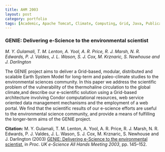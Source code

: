 ```yaml
---
title: AHM 2003
layout: post
category: portfolio
tags: [Academic, Apache Tomcat, Climate, Computing, Grid, Java, Publications, Web Applications]
---
```

### GENIE: Delivering e-Science to the environmental scientist
*M. Y. Gulamali, T. M. Lenton, A. Yool, A. R. Price, R. J. Marsh,
N. R. Edwards, P. J. Valdes, J. L. Wason, S. J. Cox, M. Krznaric, S. Newhouse
and J. Darlington*

The GENIE project aims to deliver a Grid-based, modular, distributed and
scalable Earth System Model for long-term and paleo-climate studies to the
environmental sciences community. In this paper we address the scientific
problem of the vulnerability of the thermohaline circulation to the global
climate,and describe our e-scientific solution using a Grid-based architecture
involving Condor computational resources, web service oriented data management
mechanisms and the employment of a web portal. We ﬁnd that the scientific
results of our e-science efforts are useful to the environmental science
community, and provide a means of fulfilling the longer-term aims of the GENIE
project.

**Citation:** M. Y. Gulamali, T. M. Lenton, A. Yool, A. R. Price, R. J. Marsh,
N. R. Edwards, P. J. Valdes, J. L. Wason, S. J. Cox, M. Krznaric, S. Newhouse
and J. Darlington (2003)
[GENIE: Delivering e-Science to the environmental scientist](http://www.nesc.ac.uk/events/ahm2003/AHMCD/pdf/026.pdf),
in *Proc. UK e-Science All Hands Meeting 2003*, pp. 145–152.
